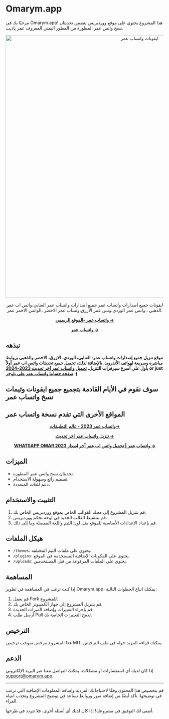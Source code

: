 

# Omarym.app

مرحبًا بك في Omarym.app! هذا المشروع يحتوي على موقع ووردبريس يتضمن تحديثان نسخ واتس عمر المطورة من المطور اليمني المعروف عمر باذيب.
<p align="center">
  <img src="https://cdn.omarym.app/omarym.app-%D9%88%D8%A7%D8%AA%D8%B3%D8%A7%D8%A8-%D8%B9%D9%85%D8%B1.png" alt="ايقونات واتساب عمر" width="838">
</p>

<p align="center">
    ايقونات جميع اصدارات  <!--icons-count-->واتساب عمر<!--/icons-count--> جميع اصدارات واتساب عمر العنابي،واتس اب عمر الذهبي ، واتس عمر الوردي،وتس عمر الأزرق،وتساب عمر الاخضر ،الواتس الاحمر عمر.
<p>

<p align="center">
  <a href="https://omarym.app/"><strong>واتساب عمر -الموقع الرسمي &rarr;</strong></a>
</p>

<p align="center">
  <a href="https://omarym.app/"><strong>واتساب عمر &rarr;</strong></a>
</p>

## نبذهه

**موقع تنزيل جميع إصدارات واتساب عمر: العنابي، الوردي، الازرق، الاخضر والذهبي بروابط مباشرة وسريعة لهواتف الأندرويد. بالإضافة لذلك، تحميل جميع تحديثات واتس اب عمر أولاً بأول على أسرع سيرفرات التنزيل. [تحميل واتساب عمر آخر تحديث 2023-2024](https://omarym.app/whatsapp-omar-2024-last-update) or just [صفحة حسابنا   واتساب عمر على بلوجر](https://www.blogger.com/profile/09405273797145878845) :)**

## سوف نقوم في الأيام القادمة بتجميع جميع ايقونات وثيمات نسخ واتساب عمر 



## المواقع الأخرى التي تقدم نسخة واتساب عمر 

<p align="center">
  <a href="https://w-p.app/category/whatsapp-omar/"><strong>واتساب عمر 2023 - عالم التطبيقات&rarr;</strong></a>
</p>

<p align="center">
  <a href="http://whatsomar.download/"><strong> تنزيل واتساب عمر اخر تحديث &rarr;</strong></a>
</p>

<p align="center">
  <a href="http://plus-wt.com/"><strong> WHATSAPP OMAR واتساب عمر | تحميل واتس اب عمر آخر اصدار 2023
 &rarr;</strong></a>
</p>



## الميزات

- تحديثان نسخ واتس عمر المطورة.
- تصميم رائع وسهولة الاستخدام.
- دعم للغات المتعددة.

## التثبيت والاستخدام

1. قم بتنزيل المشروع إلى مجلد القوالب الخاص بموقع ووردبريس الخاص بك.
2. قم بتنشيط القالب الجديد في لوحة تحكم ووردبريس.
3. قم بإعداد الإعدادات الأساسية للموقع مثل لون الثيم واللغة المفضلة وما إلى ذلك.

## هيكل الملفات

- `/themes`: يحتوي على ملفات الثيم المختلفة.
- `/plugins`: يحتوي على المكونات الإضافية المستخدمة في الموقع.
- `/uploads`: يحتوي على الملفات المرفوعة من قبل المستخدمين.

## المساهمة

إذا كنت ترغب في المساهمة في تطوير Omarym.app، يمكنك اتباع الخطوات التالية:

1. قم بعمل Fork للمشروع.
2. قم بتنزيل المشروع إلى جهاز الكمبيوتر الخاص بك.
3. قم بإجراء التغييرات وإضافة الميزات الجديدة.
4. أرسل طلب Pull لدمج التغييرات الخاصة بك.

## الترخيص

هذا المشروع مرخص بموجب ترخيص MIT. يمكنك قراءة المزيد حوله في ملف الترخيص.

## الدعم

إذا كان لديك أي استفسارات أو مشكلات، يمكنك التواصل معنا عبر البريد الإلكتروني support@omarym.app.

---

قم بتخصيص هذا المحتوى وفقًا لاحتياجاتك الفردية وإضافة المعلومات الإضافية التي ترغب في توضيحها. تأكد أيضًا من إضافة صور وروابط تساعد في توضيح المشروع وتجذب انتباه القراء.

أتمنى لك التوفيق في مشروعك! إذا كان لديك أي أسئلة أخرى، فلا تتردد في طرحها.
